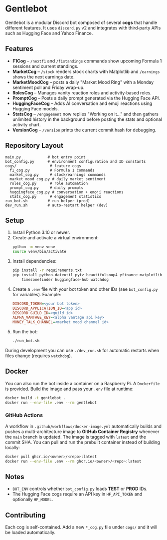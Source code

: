 # Gentlebot
Gentlebot is a modular Discord bot composed of several **cogs** that handle different features.  It uses `discord.py` v2 and integrates with third‑party APIs such as Hugging Face and Yahoo Finance.

## Features
- **F1Cog** – `/nextf1` and `/f1standings` commands show upcoming Formula 1 sessions and current standings.
- **MarketCog** – `/stock` renders stock charts with Matplotlib and `/earnings` shows the next earnings date.
- **MarketMoodCog** – posts a daily "Market Mood Ring" with a Monday sentiment poll and Friday wrap-up.
- **RolesCog** – Manages vanity reaction roles and activity‑based roles.
- **PromptCog** – Posts a daily prompt generated via the Hugging Face API.
- **HuggingFaceCog** – Adds AI conversation and emoji reactions using Hugging Face models.
- **StatsCog** – `/engagement` now replies "Working on it..." and then gathers
  unlimited history in the background before posting the stats and optional
  activity chart.
- **VersionCog** – `/version` prints the current commit hash for debugging.

## Repository Layout
```
main.py            # bot entry point
bot_config.py      # environment configuration and ID constants
cogs/               # feature cogs
  f1_cog.py         # Formula 1 commands
  market_cog.py     # stock/earnings commands
  market_mood_cog.py # daily market sentiment
  roles_cog.py      # role automation
  prompt_cog.py     # daily prompts
  huggingface_cog.py # conversation + emoji reactions
  stats_cog.py      # engagement statistics
run_bot.sh         # run helper (prod)
dev_run.sh         # auto-restart helper (dev)
```

## Setup
1. Install Python 3.10 or newer.
2. Create and activate a virtual environment:
   ```bash
   python -m venv venv
   source venv/bin/activate
   ```
3. Install dependencies:
   ```bash
   pip install -r requirements.txt
   pip install python-dateutil pytz beautifulsoup4 yfinance matplotlib pandas \
       timezonefinder huggingface-hub watchdog
   ```
4. Create a `.env` file with your bot token and other IDs (see `bot_config.py` for variables).  Example:
   ```ini
   DISCORD_TOKEN=<your bot token>
   DISCORD_APPLICATION_ID=<app id>
   DISCORD_GUILD_ID=<guild id>
   ALPHA_VANTAGE_KEY=<alpha vantage api key>
   MONEY_TALK_CHANNEL=<market mood channel id>
   ```
5. Run the bot:
   ```bash
   ./run_bot.sh
   ```
During development you can use `./dev_run.sh` for automatic restarts when files change (requires `watchdog`).

## Docker
You can also run the bot inside a container on a Raspberry Pi. A `Dockerfile`
is provided. Build the image and pass your `.env` file at runtime:

```bash
docker build -t gentlebot .
docker run --env-file .env --rm gentlebot
```

### GitHub Actions
A workflow in `.github/workflows/docker-image.yml` automatically builds and
pushes a multi-architecture image to **GitHub Container Registry** whenever the
`main` branch is updated. The image is tagged with `latest` and the commit SHA.
You can pull and run the prebuilt container instead of building locally:

```bash
docker pull ghcr.io/<owner>/<repo>:latest
docker run --env-file .env --rm ghcr.io/<owner>/<repo>:latest
```

## Notes
- `BOT_ENV` controls whether `bot_config.py` loads **TEST** or **PROD** IDs.
- The Hugging Face cogs require an API key in `HF_API_TOKEN` and optionally `HF_MODEL`.

## Contributing
Each cog is self-contained. Add a new `*_cog.py` file under `cogs/` and it will be loaded automatically.
